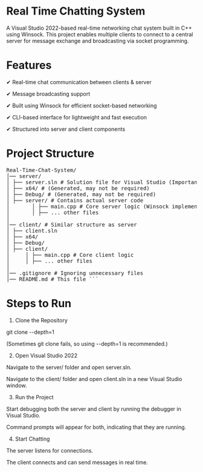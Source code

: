 # Real Time Chatting System
A Visual Studio 2022-based real-time networking chat system built in C++ using Winsock. This project enables multiple clients to connect to a central server for message exchange and broadcasting via socket programming.

# Features

✔ Real-time chat communication between clients & server 

✔ Message broadcasting support

✔ Built using Winsock for efficient socket-based networking

✔ CLI-based interface for lightweight and fast execution

✔ Structured into server and client components


# Project Structure
<pre>Real-Time-Chat-System/
│── server/ 
│ ├── server.sln # Solution file for Visual Studio (Important)
│ ├── x64/ # (Generated, may not be required)
│ ├── Debug/ # (Generated, may not be required) 
│ ├── server/ # Contains actual server code
│       │ ├── main.cpp # Core server logic (Winsock implementation) 
│       │ ├── ... other files
│   
│── client/ # Similar structure as server 
│ ├── client.sln
│ ├── x64/
│ ├── Debug/ 
│ ├── client/ 
│     │ ├── main.cpp # Core client logic 
│     │ ├── ... other files 
│    
│── .gitignore # Ignoring unnecessary files
│── README.md # This file ``` </pre>

# Steps to Run

1) Clone the Repository

  git clone --depth=1 <repository-url>

  (Sometimes git clone <repository-url> fails, so using --depth=1 is recommended.)

2) Open Visual Studio 2022

  Navigate to the server/ folder and open server.sln.

  Navigate to the client/ folder and open client.sln in a new Visual Studio window.

3) Run the Project

  Start debugging both the server and client by running the debugger in Visual Studio.

  Command prompts will appear for both, indicating that they are running.

4) Start Chatting

  The server listens for connections.

  The client connects and can send messages in real time.

